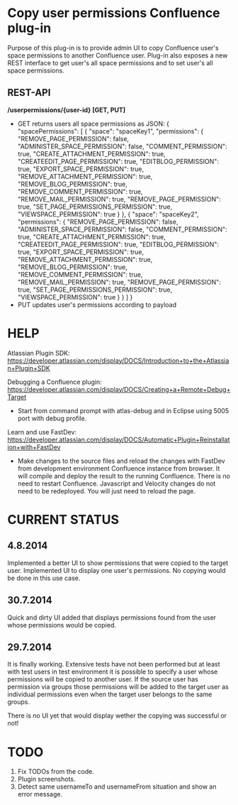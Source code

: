 Copy user permissions Confluence plug-in
========================================

Purpose of this plug-in is to provide admin UI to copy Confluence user's space permissions to another Confluence user. Plug-in also exposes a new REST interface to get user's all space permissions and to set user's all space permissions.

REST-API
--------

**/userpermissions/{user-id} [GET, PUT]**
- GET returns users all space permissions as JSON:
{
	"spacePermissions": [
		{
			"space": "spaceKey1",
			"permissions": {
				"REMOVE_PAGE_PERMISSION": false,
				"ADMINISTER_SPACE_PERMISSION": false,
				"COMMENT_PERMISSION": true,
				"CREATE_ATTACHMENT_PERMISSION": true,
				"CREATEEDIT_PAGE_PERMISSION": true,
				"EDITBLOG_PERMISSION": true,
				"EXPORT_SPACE_PERMISSION": true,
				"REMOVE_ATTACHMENT_PERMISSION": true,
				"REMOVE_BLOG_PERMISSION": true,
				"REMOVE_COMMENT_PERMISSION": true,
				"REMOVE_MAIL_PERMISSION": true,
				"REMOVE_PAGE_PERMISSION": true,
				"SET_PAGE_PERMISSIONS_PERMISSION": true,
				"VIEWSPACE_PERMISSION": true
				}
		},
		{
			"space": "spaceKey2",
			  "permissions": {
				"REMOVE_PAGE_PERMISSION": false,
				"ADMINISTER_SPACE_PERMISSION": false,
				"COMMENT_PERMISSION": true,
				"CREATE_ATTACHMENT_PERMISSION": true,
				"CREATEEDIT_PAGE_PERMISSION": true,
				"EDITBLOG_PERMISSION": true,
				"EXPORT_SPACE_PERMISSION": true,
				"REMOVE_ATTACHMENT_PERMISSION": true,
				"REMOVE_BLOG_PERMISSION": true,
				"REMOVE_COMMENT_PERMISSION": true,
				"REMOVE_MAIL_PERMISSION": true,
				"REMOVE_PAGE_PERMISSION": true,
				"SET_PAGE_PERMISSIONS_PERMISSION": true,
				"VIEWSPACE_PERMISSION": true
				}
		}
	]
 }
- PUT updates user's permissions according to payload

HELP
====

Atlassian Plugin SDK:
https://developer.atlassian.com/display/DOCS/Introduction+to+the+Atlassian+Plugin+SDK

Debugging a Confluence plugin:
https://developer.atlassian.com/display/DOCS/Creating+a+Remote+Debug+Target

- Start from command prompt with atlas-debug and in Eclipse using 5005 port with debug profile.

Learn and use FastDev:
https://developer.atlassian.com/display/DOCS/Automatic+Plugin+Reinstallation+with+FastDev

- Make changes to the source files and reload the changes with FastDev from development environment Confluence instance from browser. It will compile and deploy the result to the running Confluence. There is no need to restart Confluence. Javascript and Velocity changes do not need to be redeployed. You will just need to reload the page.

CURRENT STATUS
==============

4.8.2014
--------

Implemented a better UI to show permissions that were copied to the target user.
Implemented UI to display one user's permissions. No copying would be done in this use case.

30.7.2014
---------

Quick and dirty UI added that displays permissions found from the user whose permissions would be copied.

29.7.2014
---------

It is finally working. Extensive tests have not been performed but at least with test users in test environment it is possible to specify a user whose permissions will be copied to another user. If the source user has permission via groups those permissions will be added to the target user as individual permissions even when the target user belongs to the same groups.

There is no UI yet that would display wether the copying was successful or not!

TODO
====

1. Fix TODOs from the code.
2. Plugin screenshots.
3. Detect same usernameTo and usernameFrom situation and show an error message.